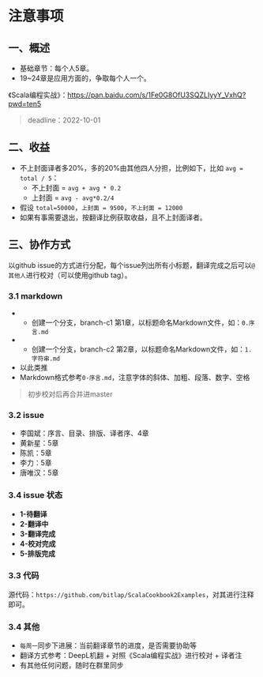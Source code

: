 # 注意事项

## 一、概述

- 基础章节：每个人5章。
- 19~24章是应用方面的，争取每个人一个。

《Scala编程实战》：https://pan.baidu.com/s/1Fe0G8OfU3SQZLIyyY_VxhQ?pwd=ten5

> deadline：2022-10-01

## 二、收益

- 不上封面译者多20%，多的20%由其他四人分担，比例如下，比如 `avg = total / 5`：
  - 不上封面 = `avg + avg * 0.2`
  - 上封面 = `avg - avg*0.2/4`
- 假设 `total=50000`，`上封面 = 9500`，`不上封面 = 12000`
- 如果有事需要退出，按翻译比例获取收益，且不上封面译者。

## 三、协作方式

以github issue的方式进行分配，每个issue列出所有小标题，翻译完成之后可以`@其他人`进行校对（可以使用github tag）。

### 3.1 markdown

- - 创建一个分支，branch-c1 第1章，以标题命名Markdown文件，如：`0.序言.md`
- - 创建一个分支，branch-c2 第2章，以标题命名Markdown文件，如：`1.字符串.md`
- 以此类推
- Markdown格式参考`0-序言.md`，注意字体的斜体、加粗、段落、数字、空格

> 初步校对后再合并进master

### 3.2 issue

- 李国斌：序言、目录、排版、译者序、4章
- 黄新星：5章
- 陈凯：5章
- 李力：5章
- 唐唯汉：5章

### 3.4 issue 状态

- **1-待翻译**
- **2-翻译中**
- **3-翻译完成**
- **4-校对完成**
- **5-排版完成**

### 3.3 代码

源代码：`https://github.com/bitlap/ScalaCookbook2Examples`，对其进行注释即可。

### 3.4 其他

- `每周一`同步下进展：当前翻译章节的进度，是否需要协助等
- 翻译方式参考：DeepL机翻 + 对照《Scala编程实战》进行校对 + 译者注
- 有其他任何问题，随时在群里同步
